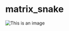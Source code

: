 # matrix_snake
![This is an image](https://i.ibb.co/52V7JB2/Screenshot-from-2022-03-24-12-07-40.png)
